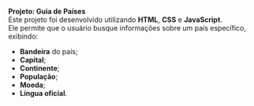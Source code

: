

**Projeto: Guia de Países**  
Este projeto foi desenvolvido utilizando **HTML**, **CSS** e **JavaScript**.  
Ele permite que o usuário busque informações sobre um país específico, exibindo:  
- **Bandeira** do país;  
- **Capital**;
- **Continente**;  
- **População**;  
- **Moeda**;  
- **Língua oficial**.




